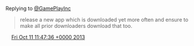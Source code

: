 Replying to [@GamePlayInc](https://twitter.com/@GamePlayInc/status/388627475296960512)

> release a new app which is downloaded yet more often and ensure to make all prior downloaders download that too\.

<img src="../../media/tweet.ico" width="12" /> [Fri Oct 11 11:47:36 +0000 2013](https://twitter.com/DromerDenker/status/388631967920824320)